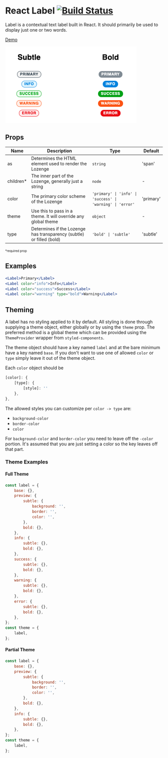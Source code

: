 # React Label [![Build Status](https://travis-ci.org/mturnwall/react-label-component.svg?branch=master)](https://travis-ci.org/mturnwall/react-label-component)

Label is a contextual text label built in React. It should primarily be used to display just one or two words.

[Demo](https://react-label.netlify.app/)

![Label Example](label_example.png)

## Props

| Name       | Description                                                          | Type                                                       | Default   |
| ---------- | -------------------------------------------------------------------- | ---------------------------------------------------------- | --------- |
| as         | Determines the HTML element used to render the Lozenge               | `string`                                                   | 'span'    |
| children\* | The inner part of the Lozenge, generally just a string               | `node`                                                     | -         |
| color      | The primary color scheme of the Lozenge                              | `'primary' \| 'info' \| 'success' \| 'warning' \| 'error'` | 'primary' |
| theme      | Use this to pass in a theme. It will override any global theme       | `object`                                                   | -         |
| type       | Determines if the Lozenge has transparency (subtle) or filled (bold) | `'bold' \| 'subtle'`                                       | 'subtle'  |

<span style="font-size: 10px;">\*required prop</span>

## Examples

```jsx
<Label>Primary</Label>
<Label color="info">Info</Label>
<Label color="success">Success</Label>
<Label color="warning" type="bold">Warning</Label>
```

## Theming

A label has no styling applied to it by default. All styling is done through supplying a theme object, either globally or by using the `theme` prop. The preferred method is a global theme which can be provided using the `ThemeProvider` wrapper from `styled-components`.

The theme object should have a key named `label` and at the bare minimum have a key named `base`. If you don't want to use one of allowed `color` or `type` simply leave it out of the theme object.

Each `color` object should be

```javascript
[color]: {
    [type]: {
        [style]: ''
    },
},
```

The allowed styles you can customize per `color -> type` are:

-   `background-color`
-   `border-color`
-   `color`

For `background-color` and `border-color` you need to leave off the `-color` portion. It's assumed that you are just setting a color so the key leaves off that part.

### Theme Examples

#### Full Theme

```javascript
const label = {
    base: {},
    preview: {
        subtle: {
            background: '',
            border: '',
            color: '',
        },
        bold: {},
    },
    info: {
        subtle: {},
        bold: {},
    },
    success: {
        subtle: {},
        bold: {},
    },
    warning: {
        subtle: {},
        bold: {},
    },
    error: {
        subtle: {},
        bold: {},
    },
};
const theme = {
    label,
};
```

#### Partial Theme

```javascript
const label = {
    base: {},
    preview: {
        subtle: {
            background: '',
            border: '',
            color: '',
        },
        bold: {},
    },
    info: {
        subtle: {},
        bold: {},
    },
};
const theme = {
    label,
};
```
